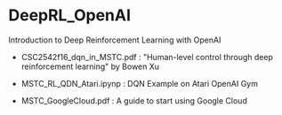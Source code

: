 # DeepRL_OpenAI
Introduction to Deep Reinforcement Learning with OpenAI

- CSC2542f16_dqn_in_MSTC.pdf : "Human-level control through deep reinforcement learning" by Bowen Xu
- MSTC_RL_QDN_Atari.ipynp    : DQN Example on Atari OpenAI Gym

- MSTC_GoogleCloud.pdf       : A guide to start using Google Cloud
